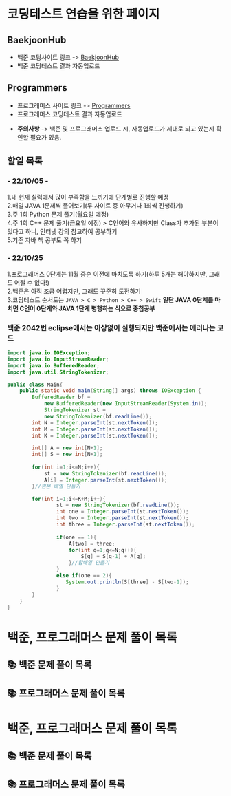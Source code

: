 # 코딩테스트 연습을 위한 페이지

## BaekjoonHub
* 백준 코딩사이트 링크 -> [BaekjoonHub](https://github.com/BaekjoonHub/BaekjoonHub)  
* 백준 코딩테스트 결과 자동업로드  
  
## Programmers
* 프로그래머스 사이트 링크 -> [Programmers](https://programmers.co.kr)  
* 프로그래머스 코딩테스트 결과 자동업로드 

- __주의사항__ -> 백준 및 프로그래머스 업로드 시, 자동업로드가 제대로 되고 있는지 확인할 필요가 있음.
  
## 할일 목록
  ### - 22/10/05 -
   1.내 현재 실력에서 많이 부족함을 느끼기에 단계별로 진행할 예정  
   2.매일 JAVA 1문제씩 풀어보기(두 사이트 중 아무거나 1회씩 진행하기)  
   3.주 1회 Python 문제 풀기(월요일 예정)  
   4.주 1회 C++ 문제 풀기(금요일 예정) > C언어와 유사하지만 Class가 추가된 부분이 있다고 하니, 인터넷 강의 참고하여 공부하기  
   5.기존 자바 책 공부도 꼭 하기  
    
  ### - 22/10/25
   1.프로그래머스 0단계는 11월 중순 이전에 마치도록 하기(하루 5개는 해야하지만, 그래도 어쩔 수 없다!)  
   2.백준은 아직 조금 어렵지만, 그래도 꾸준히 도전하기  
   3.코딩테스트 순서도는 `JAVA > C > Python > C++ > Swift` __일단 JAVA 0단계를 마치면 C언어 0단계와 JAVA 1단계 병행하는 식으로 중첩공부__

   ### 백준 2042번 eclipse에서는 이상없이 실행되지만 백준에서는 에러나는 코드
```JAVA
import java.io.IOException;
import java.io.InputStreamReader;
import java.io.BufferedReader;
import java.util.StringTokenizer;

public class Main{
    public static void main(String[] args) throws IOException {
        BufferedReader bf =
            new BufferedReader(new InputStreamReader(System.in));
            StringTokenizer st =
            new StringTokenizer(bf.readLine());
        int N = Integer.parseInt(st.nextToken());
        int M = Integer.parseInt(st.nextToken());
        int K = Integer.parseInt(st.nextToken());

        int[] A = new int[N+1];
        int[] S = new int[N+1];
           
        for(int i=1;i<=N;i++){
            st = new StringTokenizer(bf.readLine());
            A[i] = Integer.parseInt(st.nextToken());
        }//원본 배열 만들기

        for(int i=1;i<=K+M;i++){
            	st = new StringTokenizer(bf.readLine());
                int one = Integer.parseInt(st.nextToken());
                int two = Integer.parseInt(st.nextToken());
                int three = Integer.parseInt(st.nextToken());
                
                if(one == 1){
                    A[two] = three;
                    for(int q=1;q<=N;q++){
                        S[q] = S[q-1] + A[q];
                    }//합배열 만들기 
                }
                else if(one == 2){
                   System.out.println(S[three] - S[two-1]);
                }		
        }
    }
}
```


#
# 백준, 프로그래머스 문제 풀이 목록

## 📚 백준 문제 풀이 목록

## 📚 프로그래머스 문제 풀이 목록


#
# 백준, 프로그래머스 문제 풀이 목록

## 📚 백준 문제 풀이 목록

## 📚 프로그래머스 문제 풀이 목록
